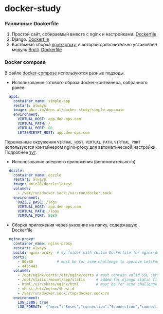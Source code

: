 # docker-study

### Различные Dockerfile
1. Простой сайт, собираемый вместе с nginx и настройками. [Dockerfile](simple-app/Dockerfile)
2. Django. [Dockerfile](django/Dockerfile)
3. Кастомная сборка [nginx-proxy](https://github.com/nginx-proxy/nginx-proxy), в которой дополнительно установлен модуль [Brotli](https://github.com/google/ngx_brotli). [Dockerfile](nginx-proxy/Dockerfile)

### Docker compose
В файле [docker-compose](docker-compose.yml) используются разные подходы.

- Использование готового образа docker-контейнера, собранного ранее
```yaml
  app1:
    container_name: simple-app
    restart: always
    image: ghcr.io/dens-al/docker-study/simple-app:main
    environment:
      VIRTUAL_HOST: app.den-ops.com
      VIRTUAL_PATH: /
      VIRTUAL_PORT: 80
      LETSENCRYPT_HOST: app.den-ops.com
```
Переменные окружения `VIRTUAL_HOST`, `VIRTUAL_PATH`, `VIRTUAL_PORT` используются контейнером nginx-proxy для автоматической настройки. Подробнее [тут](https://github.com/nginx-proxy/nginx-proxy/tree/main/docs).
- Использование внешнего приложения (вспомогательного)
```yaml
  dozzle:
    container_name: dozzle
    restart: always
    image: amir20/dozzle:latest
    volumes:
      - /var/run/docker.sock:/var/run/docker.sock
    environment:
      DOZZLE_BASE: /logs      
      VIRTUAL_HOST: app.den-ops.com
      VIRTUAL_PATH: /logs
      VIRTUAL_PORT: 8080
```
- Сборка приложения через указание на папку, содержащую Dockerfile
```yaml
  nginx-proxy:
    container_name: nginx-proxy
    restart: always
    build: nginx-proxy  # my folder with custom Dockerfile for nginx-proxy
    ports:
      - 80:80           # must be for acme challenge to approve LetsEncrypt domain
      - 443:443
    volumes:
      - /opt/nginx/certs:/etc/nginx/certs # must contain valid SSL certs and key with domain name e.g. den-ops.ru.crt and den-ops.ru.key
      - /opt/static:/mount/app/static     # added for django static files. Defined in vhost.d/default
      - html:/usr/share/nginx/html        # must be for acme challenge to approve LetsEncrypt domain
      - vhost:/etc/nginx/vhost.d
      - /var/run/docker.sock:/tmp/docker.sock:ro
    environment:
      LOG_JSON: true
      LOG_FORMAT: '{"msec":"$msec","connection":"$connection","connection_requests":"$connection_requests","pid": "$pid","request_id": "$request_id","request_length": "$request_length","remote_addr": "$remote_addr","remote_user": "$remote_user","remote_port": "$remote_port","time_local": "$time_local","time_iso8601": "$time_iso8601","request": "$request","request_uri": "$request_uri","args": "$args","status": "$status","body_bytes_sent": "$body_bytes_sent","bytes_sent": "$bytes_sent","http_referer": "$http_referer","http_user_agent": "$http_user_agent","http_x_forwarded_for": "$http_x_forwarded_for","http_host": "$http_host","server_name": "$server_name","request_time": "$request_time","upstream": "$upstream_addr","upstream_connect_time": "$upstream_connect_time","upstream_header_time": "$upstream_header_time","upstream_response_time": "$upstream_response_time","upstream_response_length": "$upstream_response_length","upstream_cache_status": "$upstream_cache_status","ssl_protocol": "$ssl_protocol","ssl_cipher": "$ssl_cipher","scheme": "$scheme","request_method": "$request_method","server_protocol": "$server_protocol","pipe": "$pipe","gzip_ratio": "$gzip_ratio" }'
```

